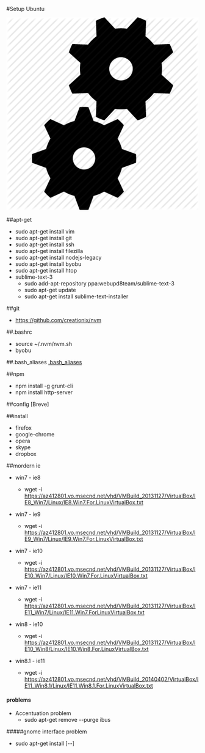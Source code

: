 #Setup Ubuntu

![Massacote Setup](./doc/img/setup.png)

##apt-get
* sudo apt-get install vim
* sudo apt-get install git
* sudo apt-get install ssh
* sudo apt-get install filezilla
* sudo apt-get install nodejs-legacy
* sudo apt-get install byobu
* sudo apt-get install htop
* sublime-text-3
   * sudo add-apt-repository ppa:webupd8team/sublime-text-3
   * sudo apt-get update
   * sudo apt-get install sublime-text-installer

##git
* https://github.com/creationix/nvm

##.bashrc
* source ~/.nvm/nvm.sh
* byobu

##.bash_aliases
[.bash_aliases](./.bash_aliases)

##npm
* npm install -g grunt-cli
* npm install http-server

##config
[Breve]

##install
* firefox
* google-chrome
* opera
* skype
* dropbox

##mordern ie
* win7 - ie8
    * wget -i https://az412801.vo.msecnd.net/vhd/VMBuild_20131127/VirtualBox/IE8_Win7/Linux/IE8.Win7.For.LinuxVirtualBox.txt
* win7 - ie9
    * wget -i https://az412801.vo.msecnd.net/vhd/VMBuild_20131127/VirtualBox/IE9_Win7/Linux/IE9.Win7.For.LinuxVirtualBox.txt
* win7 - ie10
    * wget -i https://az412801.vo.msecnd.net/vhd/VMBuild_20131127/VirtualBox/IE10_Win7/Linux/IE10.Win7.For.LinuxVirtualBox.txt
* win7 - ie11
    * wget -i https://az412801.vo.msecnd.net/vhd/VMBuild_20131127/VirtualBox/IE11_Win7/Linux/IE11.Win7.ForLinuxVirtualBox.txt

* win8 - ie10
    * wget -i https://az412801.vo.msecnd.net/vhd/VMBuild_20131127/VirtualBox/IE10_Win8/Linux/IE10.Win8.For.LinuxVirtualBox.txt
* win8.1 - ie11
    * wget -i https://az412801.vo.msecnd.net/vhd/VMBuild_20140402/VirtualBox/IE11_Win8.1/Linux/IE11.Win8.1.For.LinuxVirtualBox.txt

#### problems
* Accentuation problem
   * sudo apt-get remove --purge ibus

#####gnome interface problem
* sudo apt-get install [--]
